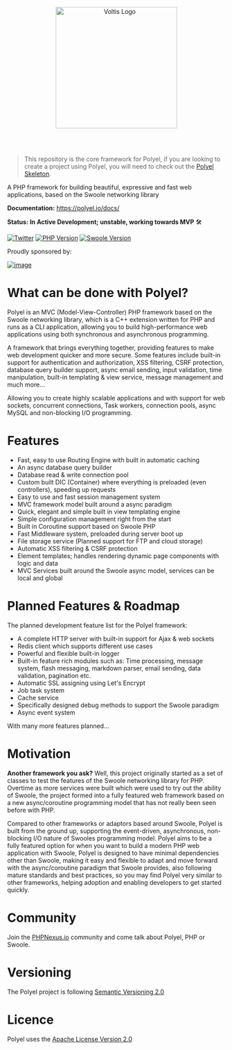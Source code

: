 <p align="center">
  <img src="https://user-images.githubusercontent.com/23347020/144221360-47c253cc-a348-4588-81c2-c199b580d0e5.png" alt="Voltis Logo" width="280" align="centre"/>
</p>

<br/>
<br/>

> This repository is the core framework for Polyel, if you are looking to create a project using Polyel, you will need to check out the [Polyel Skeleton](https://github.com/Superbition/Polyel).

A PHP framework for building beautiful, expressive and fast web applications, based on the Swoole networking library

**Documentation:** https://polyel.io/docs/

**Status: In Active Development; unstable, working towards MVP** 🛠

[![Twitter](https://badgen.net/badge/icon/twitter?icon=twitter&label)](https://twitter.com/voltis_io)
[![PHP Version](https://img.shields.io/badge/PHP-%3E=7.3-brightgreen.svg?maxAge=2592000)](https://secure.php.net/)
[![Swoole Version](https://img.shields.io/badge/swoole-%3E=4.2.1-brightgreen.svg?maxAge=2592000)](https://github.com/swoole/swoole-src)

Proudly sponsored by: 

[![image](https://user-images.githubusercontent.com/23347020/127933508-43684d33-c3b1-4629-84be-7b88888084b7.png)](https://bakup.io)

# What can be done with Polyel?
Polyel is an MVC (Model-View-Controller) PHP framework based on the Swoole networking library, which is a C++ extension written for PHP and runs as a CLI application, allowing you to build high-performance web applications using both synchronous and asynchronous programming.

A framework that brings everything together, providing features to make web development quicker and more secure. Some features include built-in support for authentication and authorization, XSS filtering, CSRF protection, database query builder support, async email sending, input validation, time manipulation, built-in templating & view service, message management and much more...

Allowing you to create highly scalable applications and with support for web sockets, concurrent connections, Task workers, connection pools, async MySQL and non-blocking I/O programming.

# Features

- Fast, easy to use Routing Engine with built in automatic caching
- An async database query builder
- Database read & write connection pool
- Custom built DIC (Container) where everything is preloaded (even controllers), speeding up requests
- Easy to use and fast session management system
- MVC framework model built around a async paradigm
- Quick, elegant and simple built in view templating engine
- Simple configuration management right from the start
- Built in Coroutine support based on Swoole PHP
- Fast Middleware system, preloaded during server boot up
- File storage service (Planned support for FTP and cloud storage)
- Automatic XSS filtering & CSRF protection
- Element templates; handles rendering dynamic page components with logic and data
- MVC Services built around the Swoole async model, services can be local and global

# Planned Features & Roadmap
The planned development feature list for the Polyel framework:
- A complete HTTP server with built-in support for Ajax & web sockets
- Redis client which supports different use cases
- Powerful and flexible built-in logger
- Built-in feature rich modules such as: Time processing, message system, flash messaging, markdown parser, email sending, data validation, pagination etc.
- Automatic SSL assigning using Let's Encrypt
- Job task system
- Cache service
- Specifically designed debug methods to support the Swoole paradigm
- Async event system

With many more features planned...

# Motivation
**Another framework you ask?** Well, this project originally started as a set of classes to test the features of the Swoole networking library for PHP. Overtime as more services were built which were used to try out the ability of Swoole, the project formed into a fully featured web framework based on a new async/coroutine programming model that has not really been seen before with PHP. 

Compared to other frameworks or adaptors based around Swoole, Polyel is built from the ground up, supporting the event-driven, asynchronous, non-blocking I/O nature of Swooles programming model. Polyel aims to be a fully featured option for when you want to build a modern PHP web application with Swoole, Polyel is designed to have minimal dependencies other than Swoole, making it easy and flexible to adapt and move forward with the async/coroutine paradigm that Swoole provides, also following mature standards and best practices, so you may find Polyel very similar to other frameworks, helping adoption and enabling developers to get started quickly.

# Community

Join the [PHPNexus.io](https://PHPNexus.io) community and come talk about Polyel, PHP or Swoole.

# Versioning

The Polyel project is following [Semantic Versioning 2.0](https://semver.org/)

# Licence

Polyel uses the [Apache License Version 2.0](http://www.apache.org/licenses/LICENSE-2.0.html)

